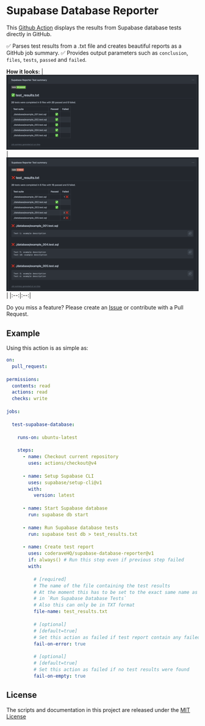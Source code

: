 # Supabase Database Reporter

This [Github Action](https://github.com/features/actions) displays the results from Supabase database tests directly in GitHub.

✅ Parses test results from a .txt file and creates beautiful reports as a GitHub job summary.
✅ Provides output parameters such as `conclusion`, `files`, `tests`, `passed` and `failed`.

**How it looks:**
|![](assets/summary_1.png)|![](assets/summary_2.png)|
|:--:|:--:|

Do you miss a feature? Please create an [Issue](https://github.com/coderaveHQ/supabase-database-reporter/issues/new) or contribute with a Pull Request.

## Example

Using this action is as simple as:

```yaml
on:
  pull_request:

permissions:
  contents: read
  actions: read
  checks: write

jobs:

  test-supabase-database:

    runs-on: ubuntu-latest

    steps:
      - name: Checkout current repository
        uses: actions/checkout@v4

      - name: Setup Supabase CLI
        uses: supabase/setup-cli@v1
        with:
          version: latest

      - name: Start Supabase database
        run: supabase db start

      - name: Run Supabase database tests
        run: supabase test db > test_results.txt

      - name: Create test report
        uses: coderaveHQ/supabase-database-reporter@v1
        if: always() # Run this step even if previous step failed
        with:
        
          # [required]
          # The name of the file containing the test results
          # At the moment this has to be set to the exact same name as used above
          # in `Run Supabase Database Tests`
          # Also this can only be in TXT format
          file-name: test_results.txt

          # [optional]
          # [default=true]
          # Set this action as failed if test report contain any failed test
          fail-on-error: true

          # [optional]
          # [default=true]
          # Set this action as failed if no test results were found
          fail-on-empty: true
```

## License

The scripts and documentation in this project are released under the
[MIT License](https://github.com/coderaveHQ/supabase-database-reporter/blob/main/LICENSE)
